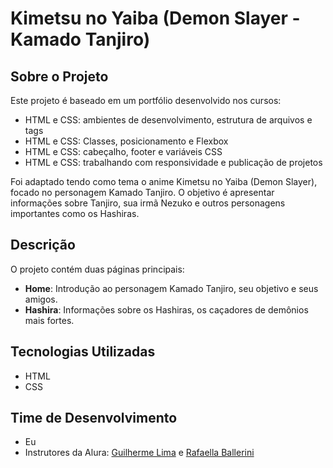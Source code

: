 # Kimetsu no Yaiba (Demon Slayer - Kamado Tanjiro)

## Sobre o Projeto

Este projeto é baseado em um portfólio desenvolvido nos cursos:
- HTML e CSS: ambientes de desenvolvimento, estrutura de arquivos e tags
- HTML e CSS: Classes, posicionamento e Flexbox
- HTML e CSS: cabeçalho, footer e variáveis CSS
- HTML e CSS: trabalhando com responsividade e publicação de projetos

Foi adaptado tendo como tema o anime Kimetsu no Yaiba (Demon Slayer), focado no personagem Kamado Tanjiro. O objetivo é apresentar informações sobre Tanjiro, sua irmã Nezuko e outros personagens importantes como os Hashiras.

## Descrição

O projeto contém duas páginas principais:
- **Home**: Introdução ao personagem Kamado Tanjiro, seu objetivo e seus amigos.
- **Hashira**: Informações sobre os Hashiras, os caçadores de demônios mais fortes.

## Tecnologias Utilizadas

- HTML
- CSS

## Time de Desenvolvimento

- Eu
- Instrutores da Alura: [Guilherme Lima](https://github.com/guilhermeonrails) e [Rafaella Ballerini](https://github.com/rafaballerini)